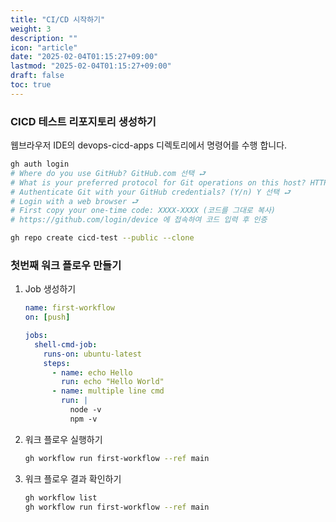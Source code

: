 ```yaml
---
title: "CI/CD 시작하기"
weight: 3
description: ""
icon: "article"
date: "2025-02-04T01:15:27+09:00"
lastmod: "2025-02-04T01:15:27+09:00"
draft: false
toc: true
---
```

### CICD 테스트 리포지토리 생성하기
웹브라우저 IDE의 devops-cicd-apps 디렉토리에서 명령어를 수행 합니다.

```bash
gh auth login
# Where do you use GitHub? GitHub.com 선택 ⮐
# What is your preferred protocol for Git operations on this host? HTTPS 선택 ⮐
# Authenticate Git with your GitHub credentials? (Y/n) Y 선택 ⮐
# Login with a web browser ⮐
# First copy your one-time code: XXXX-XXXX (코드를 그대로 복사)
# https://github.com/login/device 에 접속하여 코드 입력 후 인증

gh repo create cicd-test --public --clone
```

### 첫번째 워크 플로우 만들기
1. Job 생성하기
    ```yaml
    name: first-workflow
    on: [push]

    jobs:
      shell-cmd-job:
        runs-on: ubuntu-latest
        steps:
          - name: echo Hello
            run: echo "Hello World"
          - name: multiple line cmd
            run: |
              node -v
              npm -v
    ```
2. 워크 플로우 실행하기
    ```bash
    gh workflow run first-workflow --ref main
    ```
3. 워크 플로우 결과 확인하기
    ```bash
    gh workflow list
    gh workflow run first-workflow --ref main
    ```



